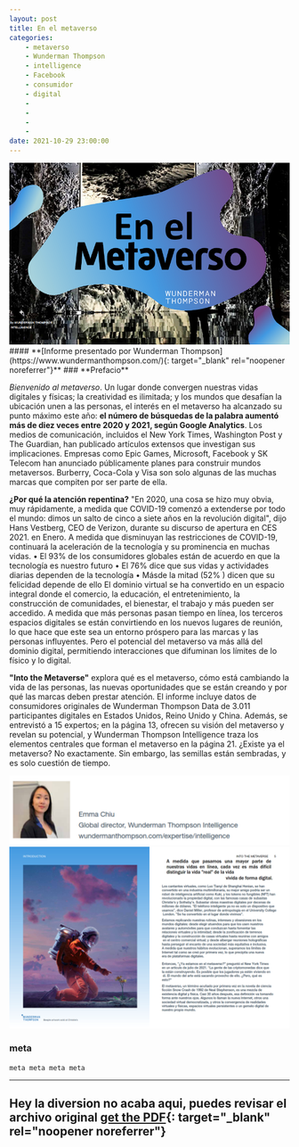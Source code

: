 ```yaml
---
layout: post
title: En el metaverso
categories:
    - metaverso
    - Wunderman Thompson
    - intelligence
    - Facebook
    - consumidor
    - digital
    -
    -
    -
    -
date: 2021-10-29 23:00:00
---
```


<img src="\images\fulls\07.png" class="fit image">
#### **[Informe presentado por Wunderman Thompson](https://www.wundermanthompson.com/){: target="_blank" rel="noopener noreferrer"}**    
### **Prefacio**

*Bienvenido al metaverso*. Un lugar donde convergen nuestras vidas digitales y físicas; la creatividad es ilimitada; y los mundos que desafían la ubicación unen a las personas, el interés en el metaverso ha alcanzado su punto máximo este año: __el número de búsquedas de la palabra aumentó más de diez veces entre 2020 y 2021, según Google Analytics__.   Los medios de comunicación, incluidos el New York Times, Washington Post y The Guardian, han publicado artículos extensos que investigan sus implicaciones. Empresas como Epic Games, Microsoft, Facebook y SK Telecom han anunciado públicamente planes para construir mundos metaversos. Burberry, Coca-Cola y Visa son solo algunas de las muchas marcas que compiten por ser parte de ella.

**¿Por qué la atención repentina?** "En 2020, una cosa se hizo muy obvia, muy rápidamente, a medida que COVID-19 comenzó a extenderse por todo el mundo: dimos un salto de cinco a siete años en la revolución digital", dijo Hans Vestberg, CEO de Verizon, durante su discurso de apertura en CES 2021. en Enero. A medida que disminuyan las restricciones de COVID-19, continuará la aceleración de la tecnología y su prominencia en muchas vidas. • El 93% de los consumidores globales están de acuerdo en que la tecnología es nuestro futuro • El 76% dice que sus vidas y actividades diarias dependen de la tecnología • Másde la mitad (52% ) dicen que su felicidad depende de ello El dominio virtual se ha convertido en un espacio integral donde el comercio, la educación, el entretenimiento, la construcción de comunidades, el bienestar, el trabajo y más pueden ser accedido. A medida que más personas pasan tiempo en línea, los terceros espacios digitales se están convirtiendo en los nuevos lugares de reunión, lo que hace que este sea un entorno próspero para las marcas y las personas influyentes. Pero el potencial del metaverso va más allá del dominio digital, permitiendo interacciones que difuminan los límites de lo físico y lo digital.

**"Into the Metaverse"** explora qué es el metaverso, cómo está cambiando la vida de las personas, las nuevas oportunidades que se están creando y por qué las marcas deben prestar atención. El informe incluye datos de consumidores originales de Wunderman Thompson Data de 3.011 participantes digitales en Estados Unidos, Reino Unido y China. Además, se entrevistó a 15 expertos; en la página 13, ofrecen su visión del metaverso y revelan su potencial, y Wunderman Thompson Intelligence traza los elementos centrales que forman el metaverso en la página 21. ¿Existe ya el metaverso? No exactamente. Sin embargo, las semillas están sembradas, y es solo cuestión de tiempo.

<img src="\images\fulls\08.png" class="fit image">

<img src="\images\fulls\09.png" class="fit image">

### **meta**

```
meta meta meta meta
```

---
**Hey la diversion no acaba aqui, puedes revisar el archivo original [get the PDF](/assets/metaverse.pdf){: target="_blank" rel="noopener noreferrer"}**
---

